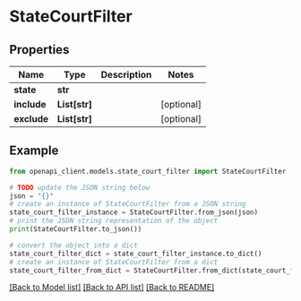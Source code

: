 # StateCourtFilter


## Properties

Name | Type | Description | Notes
------------ | ------------- | ------------- | -------------
**state** | **str** |  | 
**include** | **List[str]** |  | [optional] 
**exclude** | **List[str]** |  | [optional] 

## Example

```python
from openapi_client.models.state_court_filter import StateCourtFilter

# TODO update the JSON string below
json = "{}"
# create an instance of StateCourtFilter from a JSON string
state_court_filter_instance = StateCourtFilter.from_json(json)
# print the JSON string representation of the object
print(StateCourtFilter.to_json())

# convert the object into a dict
state_court_filter_dict = state_court_filter_instance.to_dict()
# create an instance of StateCourtFilter from a dict
state_court_filter_from_dict = StateCourtFilter.from_dict(state_court_filter_dict)
```
[[Back to Model list]](../README.md#documentation-for-models) [[Back to API list]](../README.md#documentation-for-api-endpoints) [[Back to README]](../README.md)


